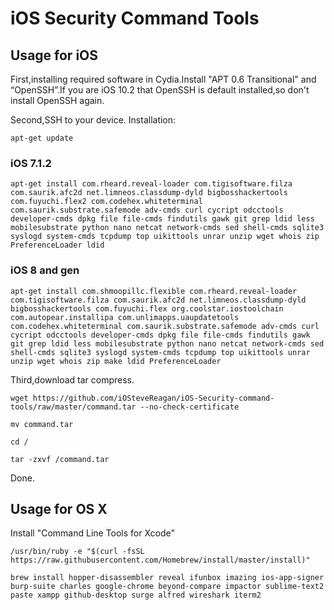 # iOS Security Command Tools

## Usage for iOS

First,installing required software in Cydia.Install "APT 0.6 Transitional" and “OpenSSH”.If you are iOS 10.2 that OpenSSH is default installed,so don't install OpenSSH again.

Second,SSH to your device.
Installation:

<pre><code>apt-get update</code></pre>

### iOS 7.1.2
<pre><code>apt-get install com.rheard.reveal-loader com.tigisoftware.filza com.saurik.afc2d net.limneos.classdump-dyld bigbosshackertools com.fuyuchi.flex2 com.codehex.whiteterminal com.saurik.substrate.safemode adv-cmds curl cycript odcctools developer-cmds dpkg file file-cmds findutils gawk git grep ldid less mobilesubstrate python nano netcat network-cmds sed shell-cmds sqlite3 syslogd system-cmds tcpdump top uikittools unrar unzip wget whois zip PreferenceLoader ldid</code></pre>

### iOS 8 and gen
<pre><code>apt-get install com.shmoopillc.flexible com.rheard.reveal-loader com.tigisoftware.filza com.saurik.afc2d net.limneos.classdump-dyld bigbosshackertools com.fuyuchi.flex org.coolstar.iostoolchain com.autopear.installipa com.unlimapps.uaupdatetools  com.codehex.whiteterminal com.saurik.substrate.safemode adv-cmds curl cycript odcctools developer-cmds dpkg file file-cmds findutils gawk git grep ldid less mobilesubstrate python nano netcat network-cmds sed shell-cmds sqlite3 syslogd system-cmds tcpdump top uikittools unrar unzip wget whois zip make ldid PreferenceLoader</code></pre>

Third,download tar compress.

<pre><code>wget https://github.com/iOSteveReagan/iOS-Security-command-tools/raw/master/command.tar --no-check-certificate

mv command.tar

cd /

tar -zxvf /command.tar </code></pre>

Done.


## Usage for OS X
Install "Command Line Tools for Xcode"
<pre><code>/usr/bin/ruby -e "$(curl -fsSL https://raw.githubusercontent.com/Homebrew/install/master/install)"

brew install hopper-disassembler reveal ifunbox imazing ios-app-signer burp-suite charles google-chrome beyond-compare impactor sublime-text2 paste xampp github-desktop surge alfred wireshark iterm2</code></pre>
